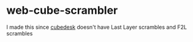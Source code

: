 # web-cube-scrambler
I made this since [cubedesk](https://cubedesk.io) doesn't have Last Layer scrambles and F2L scrambles
